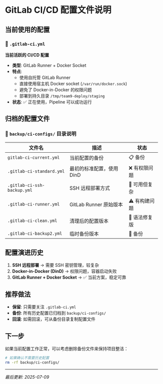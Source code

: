 # GitLab CI/CD 配置文件说明

## 当前使用的配置

### 🎯 `.gitlab-ci.yml` 
**当前活跃的 CI/CD 配置**
- **类型**: GitLab Runner + Docker Socket
- **特点**: 
  - 使用自托管 GitLab Runner
  - 直接使用宿主机 Docker socket (`/var/run/docker.sock`)
  - 避免了 Docker-in-Docker 的权限问题
  - 部署到持久目录 `/tmp/team9-deploy/staging`
- **状态**: ✅ 正在使用，Pipeline 可以成功运行

## 归档的配置文件

### 📁 `backup/ci-configs/` 目录说明

| 文件名 | 描述 | 状态 |
|--------|------|------|
| `gitlab-ci-current.yml` | 当前配置的备份 | 📋 备份 |
| `.gitlab-ci-standard.yml` | 最初的标准配置，使用 DinD | ❌ 有权限问题 |
| `.gitlab-ci-ssh-backup.yml` | SSH 远程部署方式 | 🔧 可用但复杂 |
| `.gitlab-ci-runner.yml` | GitLab Runner 原始版本 | ⚠️ 有构建问题 |
| `.gitlab-ci-clean.yml` | 清理后的配置版本 | 📝 语法修复版 |
| `.gitlab-ci-backup2.yml` | 临时备份版本 | 💾 备份 |

## 配置演进历史

1. **SSH 远程部署** → 需要 SSH 密钥管理，较复杂
2. **Docker-in-Docker (DinD)** → 权限问题，容器启动失败
3. **GitLab Runner + Docker Socket** → ✅ 当前方案，稳定可靠

## 推荐做法

- **保留**: 只需要关注 `.gitlab-ci.yml`
- **备份**: 所有历史配置已归档到 `backup/ci-configs/`
- **回滚**: 如需回滚，可从备份目录复制配置文件

## 下一步

如果当前配置工作正常，可以考虑删除备份文件来保持项目整洁：

```bash
# 如果确认不需要历史配置
rm -rf backup/ci-configs/
```

---
*最后更新: 2025-07-09*
